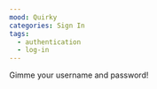 ```yaml
---
mood: Quirky
categories: Sign In
tags:
  - authentication
  - log-in
---
```

Gimme your username and password!